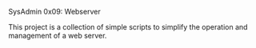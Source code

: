 SysAdmin 0x09: Webserver


This project is a collection of simple scripts to simplify the operation and
management of a web server.